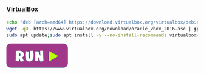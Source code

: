 ### [VirtualBox]()
```bash
echo "deb [arch=amd64] https://download.virtualbox.org/virtualbox/debian `lsb_release -cs` contrib" | sudo tee /etc/apt/sources.list.d/virtualbox.list
wget -qO- https://www.virtualbox.org/download/oracle_vbox_2016.asc | gpg --dearmor | sudo tee /etc/apt/trusted.gpg.d/virtualbox.gpg
sudo apt update;sudo apt install -y --no-install-recommends virtualbox-6.0
```
[![bashrun-url](images/bashrun-url.png)](br:virtualbox)